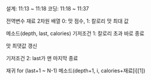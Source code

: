 설계: 11:13 ~ 11:18
코딩: 11:18 ~ 11:37

전역변수
재료 2차원 배열 0: 맛 점수, 1: 칼로리
맛 최대 값

메소드(depth, last, calories)
기저조건 1: 칼로리 초과
바로 종료

맛 최댓값 갱신

기저조건 2: last가 맨 마지막
종료

재귀
for (last+1 ~ N-1)
메소드(depth+1, i, calories+재료[i][1])